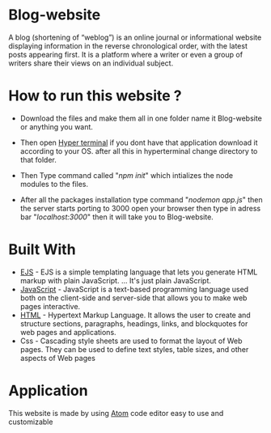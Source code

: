 # Blog-website

A blog (shortening of “weblog”) is an online journal or informational website displaying information in the reverse chronological order, with the latest posts appearing first. It is a platform where a writer or even a group of writers share their views on an individual subject.

# How to run this website ?

- Download the files and make them all in one folder name it Blog-website or anything you want.

- Then open [Hyper terminal](https://hyper.is/) if you dont have that application download it according to your OS.
  after all this in hyperterminal change directory to that folder.
 
- Then Type command called "_npm init_" which intializes the node modules to the files.

- After all the packages installation type command "_nodemon app.js_" then the server starts porting to 3000 open your browser then 
  type in adress bar "_localhost:3000_" then it will take you to Blog-website. 
  
# Built With

* [EJS](https://ejs.co/) - EJS is a simple templating language that lets you generate HTML markup with plain JavaScript. ... It's just plain JavaScript.
* [JavaScript](https://www.javascript.com/) - JavaScript is a text-based programming language used both on the client-side and server-side that allows you to make web pages interactive.
* [HTML](https://html.com/) - Hypertext Markup Language. It allows the user to create and structure sections, paragraphs, headings, links, and blockquotes for web pages and applications.
* Css - Cascading style sheets are used to format the layout of Web pages. They can be used to define text styles, table sizes, and other aspects of Web pages

# Application

This website is made by using [Atom](https://atom.io/) code editor easy to use and customizable
